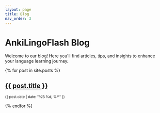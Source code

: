 ```yaml
---
layout: page
title: Blog
nav_order: 3
---
```


# AnkiLingoFlash Blog

Welcome to our blog! Here you'll find articles, tips, and insights to enhance your language learning journey.

{% for post in site.posts %}
  <h2><a href="{{ post.url | relative_url }}">{{ post.title }}</a></h2>
  <p><small>{{ post.date | date: "%B %d, %Y" }}</small></p>
{% endfor %}